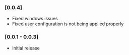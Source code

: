 ### [0.0.4]
- Fixed windows issues
- Fixed user configuration is not being applied properly

### [0.0.1 - 0.0.3]
- Initial release